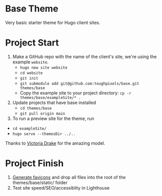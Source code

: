 # Base Theme

Very basic starter theme for Hugo client sites.

# Project Start

1. Make a GitHub repo with the name of the client's site, we're using the example `website`.
    * `hugo new site website`  
    * `cd website`
    * `git init`  
    * `git submodule add git@github.com:toughpixels/base.git themes/base`
    * Copy the example site to your project directory: `cp -r themes/base/exampleSite/* .`
1. Update projects that have base installed
   * `cd themes/base` 
   * `git pull origin main`
1. To run a preview site for the theme, run
* `cd exampleSite/`
* `hugo serve --themesDir ../..`


Thanks to [Victoria Drake](https://github.com/victoriadrake/hugo-theme-introduction) for the amazing model.

# Project Finish

1. [Generate favicons](https://favicon.io/favicon-generator/) and drop all files into the root of the themes/base/static/ folder
2. Test site speed/SEO/accessiblity in Lighthouse
